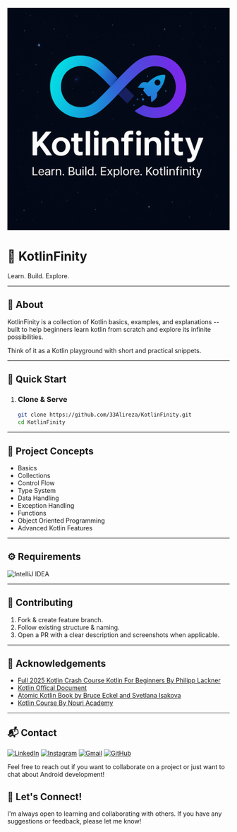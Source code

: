 <p align="center">
  <img src="KotlinFinity-Logo.png" alt="KotlinFinity Logo" width="1024"/>
</p>

# 🌌 KotlinFinity
Learn. Build. Explore.

---

## 🧩 About
KotlinFinity is a collection of Kotlin basics, examples, and explanations -- built to help beginners learn kotlin from scratch and explore its infinite possibilities.

Think of it as a Kotlin playground with short and practical snippets.

---

## 🚀 Quick Start

1. ### Clone & Serve
   ```bash
   git clone https://github.com/33Alireza/KotlinFinity.git
   cd KotlinFinity
   ```

---

## 🧭 Project Concepts


- Basics
- Collections
- Control Flow
- Type System
- Data Handling
- Exception Handling
- Functions
- Object Oriented Programming
- Advanced Kotlin Features

---

## ⚙️ Requirements

![IntelliJ IDEA](https://img.shields.io/badge/IntelliJIDEA-000000.svg?style=for-the-badge&logo=intellij-idea&logoColor=white)

---

## 🤝 Contributing

1. Fork & create feature branch.
2. Follow existing structure & naming.
3. Open a PR with a clear description and screenshots when applicable.

---

## 🙏 Acknowledgements

- [Full 2025 Kotlin Crash Course Kotlin For Beginners By Philipp Lackner](https://www.google.com/url?sa=t&source=web&rct=j&opi=89978449&url=https://www.youtube.com/watch%3Fv%3DdzUc9vrsldM&ved=2ahUKEwig39T6isePAxU4HRAIHQY8FQ0QwqsBegQIFBAG&usg=AOvVaw2Yr-cyM_7kCMERkoo_iPxb)
- [Kotlin Offical Document](https://www.google.com/url?sa=t&source=web&rct=j&opi=89978449&url=https://kotlinlang.org/docs/home.html&ved=2ahUKEwj7-P79i8ePAxWWDRAIHaB8FwMQFnoECAsQAQ&usg=AOvVaw0CN1eu52oohX1ehvFclHLc)
- [Atomic Kotlin Book by Bruce Eckel and Svetlana Isakova](https://www.google.com/url?sa=t&source=web&rct=j&opi=89978449&url=https://www.atomickotlin.com/atomickotlin/&ved=2ahUKEwisj4m9jMePAxV-JRAIHScfMKsQFnoECBMQAQ&usg=AOvVaw0-gpQH-46ZxceyfEZsvptH)
- [Kotlin Course By Nouri Academy](https://www.google.com/url?sa=t&source=web&rct=j&opi=89978449&url=https://nouri.academy/product/kotlin-course-for-android/&ved=2ahUKEwi-vNH6jMePAxWPFRAIHQSPIBMQFnoECB8QAQ&usg=AOvVaw1VKhLoZFZcgKaCxk7KlXGd)

---

## 📬 Contact

[![LinkedIn](https://img.shields.io/badge/linkedin-%230077B5.svg?style=for-the-badge&logo=linkedin&logoColor=white)](https://www.linkedin.com/in/alireza-yousefzadeh-0a775b2ba?utm_source=share&utm_campaign=share_via&utm_content=profile&utm_medium=android_app)
[![Instagram](https://img.shields.io/badge/Instagram-%23E4405F.svg?style=for-the-badge&logo=Instagram&logoColor=white)](https://www.instagram.com/33allireza)
[![Gmail](https://img.shields.io/badge/Gmail-D14836?style=for-the-badge&logo=gmail&logoColor=white)](https://mail.google.com/mail/thegeisha2006@gmail.com)
[![GitHub](https://img.shields.io/badge/github-%23121011.svg?style=for-the-badge&logo=github&logoColor=white)](https://github.com/33Alireza)

Feel free to reach out if you want to collaborate on a project or just want to chat about Android development!

## 🌟 Let's Connect!

I'm always open to learning and collaborating with others. If you have any suggestions or feedback, please let me know!
